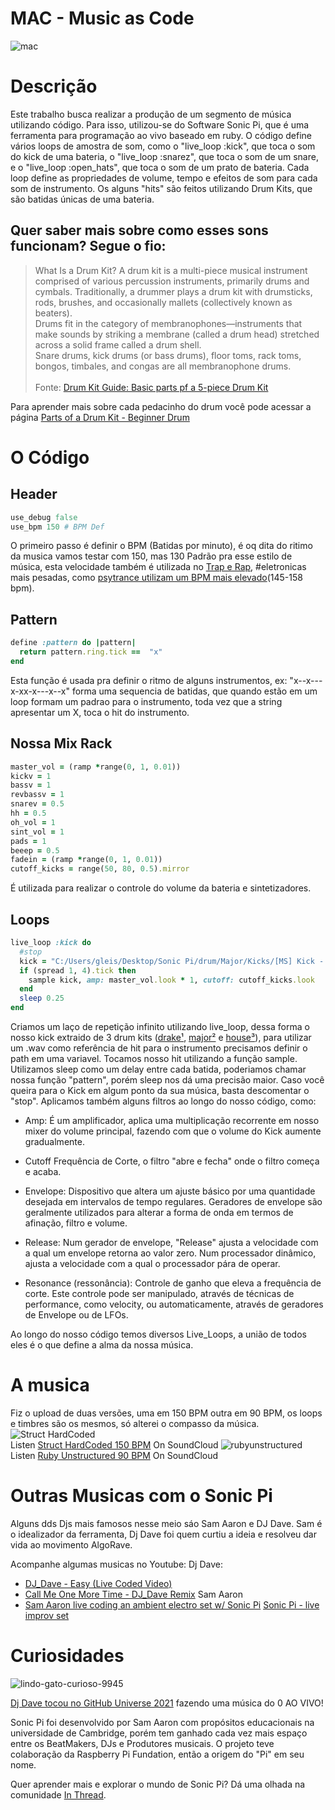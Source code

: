 # MAC - Music as Code
![mac](https://user-images.githubusercontent.com/74078237/215487202-c8a76e6a-d008-4003-a618-a9fd9db374b8.png)

# Descrição

Este trabalho busca realizar a produção de um segmento de música utilizando código. Para isso, utilizou-se do Software Sonic Pi, que é uma ferramenta para programação ao vivo baseado em ruby. O código define vários loops de amostra de som, como o "live_loop :kick", que toca o som do kick de uma bateria, o "live_loop :snarez", que toca o som de um snare, e o "live_loop :open_hats", que toca o som de um prato de bateria. Cada loop define as propriedades de volume, tempo e efeitos de som para cada som de instrumento. Os alguns "hits" são feitos utilizando Drum Kits, que são batidas únicas de uma bateria.

## Quer saber mais sobre como esses sons funcionam? Segue o fio:

> What Is a Drum Kit?
A drum kit is a multi-piece musical instrument comprised of various percussion instruments, primarily drums and cymbals. Traditionally, a drummer plays a drum kit with drumsticks, rods, brushes, and occasionally mallets (collectively known as beaters). <br>
Drums fit in the category of membranophones—instruments that make sounds by striking a membrane (called a drum head) stretched across a solid frame called a drum shell.<br> Snare drums, kick drums (or bass drums), floor toms, rack toms, bongos, timbales, and congas are all membranophone drums. <br><br>
Fonte: [Drum Kit Guide: Basic parts pf a 5-piece Drum Kit](https://www.masterclass.com/articles/drum-kit-guide)

Para aprender mais sobre cada pedacinho do drum você pode acessar a página [Parts of a Drum Kit - Beginner Drum](https://beginnerdrums.uk/parts-of-a-drum-kit/)

# O Código
## Header
``` ruby
use_debug false
use_bpm 150 # BPM Def
```
O primeiro passo é definir o BPM (Batidas por minuto), é oq dita do ritimo da musica vamos testar com 150, mas 130 Padrão pra esse estilo de música, esta velocidade também é utilizada no [Trap e Rap](https://blog.beatstars.com/posts/trap-bpm-guide), #eletronicas mais pesadas, como [psytrance utilizam um BPM mais elevado](https://psytranceguide.com/)(145-158 bpm).

## Pattern
```Ruby
define :pattern do |pattern|
  return pattern.ring.tick ==  "x"
end
```
Esta função é usada pra definir o ritmo de alguns instrumentos, ex: "x--x---x-xx-x---x--x" forma uma sequencia de batidas, que quando estão em um loop formam um padrao para o instrumento, toda vez que a string apresentar um X, toca o  hit do instrumento.
## Nossa Mix Rack
```Ruby
master_vol = (ramp *range(0, 1, 0.01))
kickv = 1
bassv = 1
revbassv = 1
snarev = 0.5
hh = 0.5
oh_vol = 1
sint_vol = 1
pads = 1
beeep = 0.5
fadein = (ramp *range(0, 1, 0.01))
cutoff_kicks = range(50, 80, 0.5).mirror
```
É utilizada para realizar o controle do volume da bateria e sintetizadores.
## Loops
```ruby
live_loop :kick do
  #stop
  kick = "C:/Users/gleis/Desktop/Sonic Pi/drum/Major/Kicks/[MS] Kick - Moody.wav"
  if (spread 1, 4).tick then
    sample kick, amp: master_vol.look * 1, cutoff: cutoff_kicks.look
  end
  sleep 0.25
end
```
Criamos um laço de repetição infinito utilizando live_loop, dessa forma o nosso kick extraido de 3 drum kits ([drake¹](https://www.youtube.com/watch?v=yf-lMrfqtU8), [major²](https://www.youtube.com/watch?v=hZfUIEg61X4) e [house³](https://www.youtube.com/watch?v=XhDzcMZlies)), para utilizar um .wav como referência de hit para o instrumento precisamos definir o path em uma variavel. Tocamos nosso hit utilizando a função sample. Utilizamos sleep como um delay entre cada batida, poderiamos chamar nossa função "pattern", porém sleep nos dá uma precisão maior. Caso você queira para o Kick em algum ponto da sua música, basta descomentar o "stop". Aplicamos também alguns filtros ao longo do nosso código, como: 

- Amp: É um amplificador, aplica uma multiplicação recorrente em nosso mixer do volume principal, fazendo com que o volume do Kick aumente gradualmente.
 
- Cutoff
Frequência de Corte, o filtro "abre e fecha" onde o filtro começa e acaba.

- Envelope: Dispositivo que altera um ajuste básico por uma quantidade desejada em intervalos de tempo regulares.
Geradores de envelope são geralmente utilizados para alterar a forma de onda em termos de afinação, filtro e volume.

- Release: Num gerador de envelope, "Release" ajusta a velocidade com a qual um envelope retorna ao valor zero. Num processador dinâmico, ajusta a velocidade com a qual o processador pára de operar.

- Resonance (ressonância): Controle de ganho que eleva a frequência de corte. Este controle pode ser manipulado, através de técnicas de performance, como velocity, ou automaticamente, através de geradores de Envelope ou de LFOs.

Ao longo do nosso código temos diversos Live_Loops, a união de todos eles é o que define a alma da nossa música. 

# A musica
Fiz o upload de duas versões, uma em 150 BPM outra em 90 BPM, os loops e timbres são os mesmos, só alterei o compasso da música. 
![Struct HardCoded](https://user-images.githubusercontent.com/74078237/215512005-ce2f375b-90f5-48af-8a87-d0930f4eef60.png)<br>
                                 Listen [Struct HardCoded 150 BPM](https://on.soundcloud.com/TQAAU) On SoundCloud
![rubyunstructured](https://user-images.githubusercontent.com/74078237/215512083-8a5b3520-248a-4279-9806-7713771da4fc.png)<br>
                                 Listen [Ruby Unstructured 90 BPM](https://on.soundcloud.com/D6qsV) On SoundCloud

# Outras Musicas com o Sonic Pi

Alguns dds Djs mais famosos nesse meio sáo Sam Aaron e DJ Dave. Sam é o idealizador da ferramenta, Dj Dave foi quem curtiu a ideia e resolveu dar vida ao movimento AlgoRave.

Acompanhe algumas musicas no Youtube:
Dj Dave: 
 - [DJ_Dave - Easy (Live Coded Video)](https://www.youtube.com/watch?v=JiQHclg_648)
 - [Call Me One More Time - DJ_Dave Remix](https://www.youtube.com/watch?v=TCFOho2FAhg)
Sam Aaron
  - [Sam Aaron live coding an ambient electro set w/ Sonic Pi](https://www.youtube.com/watch?v=G1m0aX9Lpts)
  [Sonic Pi - live improv set](https://www.youtube.com/watch?v=ZrEXCBMA1Ag)

# Curiosidades 
![lindo-gato-curioso-9945](https://user-images.githubusercontent.com/74078237/215506056-9d4bfa6a-3bf8-4b94-a955-886713801d9b.jpg)

[Dj Dave tocou no GitHub Universe 2021](https://www.youtube.com/watch?v=JDxhkdm_t1U) fazendo uma música do 0 AO VIVO!

Sonic Pi foi desenvolvido por Sam Aaron com propósitos educacionais na universidade de Cambridge, porém tem ganhado cada vez mais espaço entre os BeatMakers, DJs e Produtores musicais. O projeto teve colaboração da Raspberry Pi Fundation, então a origem do "Pi" em seu nome.

Quer aprender mais e explorar o mundo de Sonic Pi? Dá uma olhada na comunidade [In Thread](https://in-thread.sonic-pi.net/).
